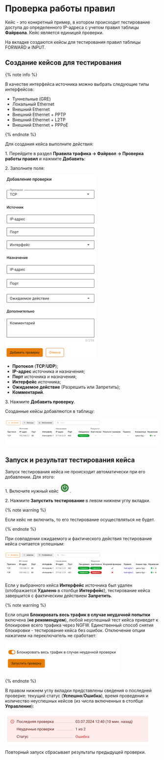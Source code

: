 # Проверка работы правил

Кейс - это конкретный пример, в котором происходит тестирование доступа до определенного IP-адреса с учетом правил таблицы **Файрвола**. Кейс является единицей проверки.

На вкладке создаются кейсы для тестирования правил таблицы FORWARD и INPUT.

## Создание кейсов для тестирования

{% note info %}

В качестве интерфейса источника можно выбрать следующие типы интерфейсов:

* Туннельные (GRE)
* Локальный Ethernet
* Внешний Ethernet
* Внешний Ethernet + PPTP
* Внешний Ethernet + L2TP
* Внешний Ethernet + PPPoE

{% endnote %}

Для создания кейса выполните действия:

1\. Перейдите в раздел **Правила трафика -> Файрвол -> Проверка работы правил** и нажмите **Добавить**:

2\. Заполните поля:

![](../../../_images/firewall33.png)

* **Протокол** (**TCP**/**UDP**);
* **IP-адрес** источника и назначения;
* **Порт** источника и назначения;
* **Интерфейс** источника;
* **Ожидаемое действие** (Разрешить или Запретить);
* **Комментарий**.

3\. Нажмите **Добавить проверку**.

Созданные кейсы добавляются в таблицу:

![](../../../_images/firewall34.png)

## Запуск и результат тестирования кейса

Запуск тестирования кейса не происходит автоматически при его добавлении. Для этого:

1\. Включите нужный кейс ![](../../../_images/icon-on.png).

2\. Нажмите **Запустить тестирование** в левом нижнем углу вкладки.

{% note warning %}

Если кейс не включить, то его тестирование осуществляться не будет.

{% endnote %}

При совпадении ожидаемого и фактического действия тестирование кейса считается успешным:

![](../../../_images/firewall35.png)

Если у выбранного кейса **Интерфейс** источника был удален (отображается **Удалено** в столбце **Интерфейс**), тестирование кейса завершится с фактическим действием **Запретить**.

{% note warning %}

Если опция **Блокировать весь трафик в случае неудачной попытки** включена (**не рекомендуем**), любой неуспешный тест кейса приведет к блокировке всего трафика через NGFW. Единственный способ снятия блокировки - тестирование кейса без ошибок. Отключение опции нажатием на переключатель не сработает:

![](../../../_images/firewall36.png)

{% endnote %}

В правом нижнем углу вкладки представлены сведения о последней проверке: текущий статус (**Успешно**/**Ошибка**), время проведения и количество неуспешных кейсов (из числа включенных в столбце **Управление**):

![](../../../_images/firewall37.png)

Повторный запуск сбрасывает результаты предыдущей проверки.